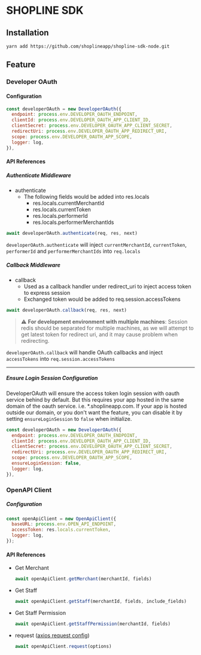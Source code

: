 # SHOPLINE SDK

## Installation

`yarn add https://github.com/shoplineapp/shopline-sdk-node.git`

## Feature

### Developer OAuth

#### Configuration

```js
const developerOAuth = new DeveloperOAuth({
  endpoint: process.env.DEVELOPER_OAUTH_ENDPOINT,
  clientId: process.env.DEVELOPER_OAUTH_APP_CLIENT_ID,
  clientSecret: process.env.DEVELOPER_OAUTH_APP_CLIENT_SECRET,
  redirectUri: process.env.DEVELOPER_OAUTH_APP_REDIRECT_URI,
  scope: process.env.DEVELOPER_OAUTH_APP_SCOPE,
  logger: log,
}),
```

#### API References

##### Authenticate Middleware

- authenticate
  - The following fields would be added into res.locals
    - res.locals.currentMerchantId
    - res.locals.currentToken
    - res.locals.performerId
    - res.locals.performerMerchantIds

```js
await developerOAuth.authenticate(req, res, next)
```

`developerOAuth.authenticate` will inject `currentMerchantId`, `currentToken`, `performerId` and `performerMerchantIds` into `req.locals`

##### Callback Middleware

- callback
  - Used as a callback handler under redirect_uri to inject access token to express session
  - Exchanged token would be added to req.session.accessTokens


```javascript
await developerOAuth.callback(req, res, next)
```

> :warning: **For development environment with multiple machines**: Session redis should be separated for multiple machines, as we will attempt to get latest token for redirect uri, and it may cause problem when redirecting.

`developerOAuth.callback` will handle OAuth callbacks and inject `accessTokens` into `req.session.accessTokens`

---

##### Ensure Login Session Configuration
DeveloperOAuth will ensure the access token login session with oauth service behind by default.
But this requires your app hosted in the same domain of the oauth service. i.e. *.shoplineapp.com.
If your app is hosted outside our domain, or you don't want the feature, you can disable it by setting `ensureLoginSession` to `false` when initialize.

```js
const developerOAuth = new DeveloperOAuth({
  endpoint: process.env.DEVELOPER_OAUTH_ENDPOINT,
  clientId: process.env.DEVELOPER_OAUTH_APP_CLIENT_ID,
  clientSecret: process.env.DEVELOPER_OAUTH_APP_CLIENT_SECRET,
  redirectUri: process.env.DEVELOPER_OAUTH_APP_REDIRECT_URI,
  scope: process.env.DEVELOPER_OAUTH_APP_SCOPE,
  ensureLoginSession: false,
  logger: log,
}),
```

### OpenAPI Client

##### Configuration

```js
const openApiClient = new OpenApiClient({
  baseURL: process.env.OPEN_API_ENDPOINT,
  accessToken: res.locals.currentToken,
  logger: log,
});
```

#### API References

- Get Merchant
  ```javascript
  await openApiClient.getMerchant(merchantId, fields)
  ```
- Get Staff
  ```javascript
  await openApiClient.getStaff(merchantId, fields, include_fields)
  ```
- Get Staff Permission
  ```javascript
  await openApiClient.getStaffPermission(merchantId, fields)
  ```
- request ([axios request config](https://github.com/axios/axios#request-config))
  ```javascript
  await openApiClient.request(options)
  ```
